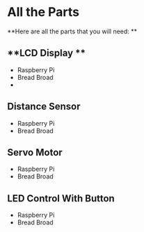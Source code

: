 # **All the Parts**
**Here are all the parts that you will need:
**
## **LCD Display **

- Raspberry Pi
- Bread Broad
- 
## **Distance Sensor**

- Raspberry Pi
- Bread Broad

## **Servo Motor**

- Raspberry Pi
- Bread Broad


## **LED Control With Button**

- Raspberry Pi
- Bread Broad
